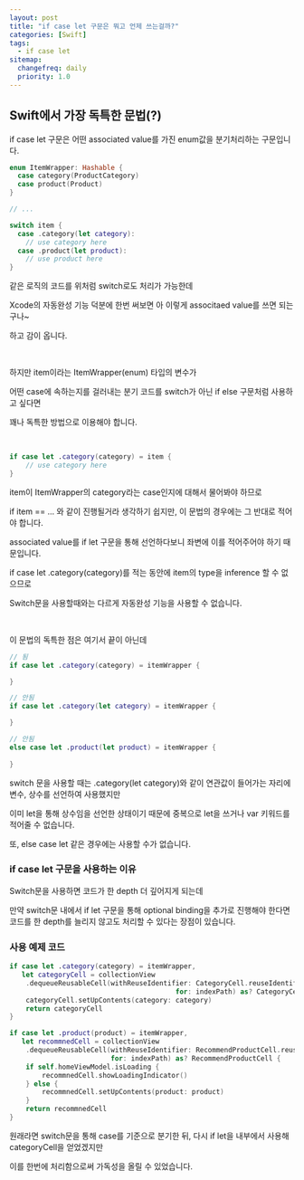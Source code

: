 ```yaml
---
layout: post
title: "if case let 구문은 뭐고 언제 쓰는걸까?"
categories: [Swift]
tags: 
  - if case let
sitemap:
  changefreq: daily
  priority: 1.0
---
```


## Swift에서 가장 독특한 문법(?)

if case let 구문은 어떤 associated value를 가진 enum값을 분기처리하는 구문입니다.

```swift
enum ItemWrapper: Hashable {
  case category(ProductCategory)
  case product(Product)
}

// ...

switch item {
  case .category(let category):
    // use category here
  case .product(let product):
    // use product here
}
```

같은 로직의 코드를 위처럼 switch로도 처리가 가능한데

Xcode의 자동완성 기능 덕분에 한번 써보면 아 이렇게 associtaed value를 쓰면 되는구나~

하고 감이 옵니다.

<br/> 

하지만 item이라는 ItemWrapper(enum) 타입의 변수가

어떤 case에 속하는지를 걸러내는 분기 코드를 switch가 아닌 if else 구문처럼 사용하고 싶다면

꽤나 독특한 방법으로 이용해야 합니다.

<br/> 

```swift
if case let .category(category) = item {
	// use category here
}
```

item이 ItemWrapper의 category라는 case인지에 대해서 물어봐야 하므로

if item == ... 와 같이 진행될거라 생각하기 쉽지만, 이 문법의 경우에는 그 반대로 적어야 합니다.

associated value를 if let 구문을 통해 선언하다보니 좌변에 이를 적어주어야 하기 때문입니다.

if case let .category(category)를 적는 동안에 item의 type을 inference 할 수 없으므로  

Switch문을 사용할때와는 다르게 자동완성 기능을 사용할 수 없습니다.

<br/> 

이 문법의 독특한 점은 여기서 끝이 아닌데

```swift
// 됨
if case let .category(category) = itemWrapper {

}

// 안됨
if case let .category(let category) = itemWrapper {

}

// 안됨
else case let .product(let product) = itemWrapper {
  
}
```

switch 문을 사용할 때는 .category(let category)와 같이 연관값이 들어가는 자리에 변수, 상수를 선언하여 사용했지만

이미 let을 통해 상수임을 선언한 상태이기 때문에 중복으로 let을 쓰거나 var 키워드를 적어줄 수 없습니다. 

또, else case let 같은 경우에는 사용할 수가 없습니다. 



### if case let 구문을 사용하는 이유

Switch문을 사용하면 코드가 한 depth 더 깊어지게 되는데

만약 switch문 내에서 if let 구문을 통해 optional binding을 추가로 진행해야 한다면 코드를 한 depth를 늘리지 않고도 처리할 수 있다는 장점이 있습니다.

### 사용 예제 코드

```swift
if case let .category(category) = itemWrapper,
   let categoryCell = collectionView
    .dequeueReusableCell(withReuseIdentifier: CategoryCell.reuseIdentifier,
                                         for: indexPath) as? CategoryCell {
    categoryCell.setUpContents(category: category)
    return categoryCell
}

if case let .product(product) = itemWrapper,
   let recommnedCell = collectionView
    .dequeueReusableCell(withReuseIdentifier: RecommendProductCell.reuseIdentifier,
                         for: indexPath) as? RecommendProductCell {
    if self.homeViewModel.isLoading {
        recommnedCell.showLoadingIndicator()
    } else {
        recommnedCell.setUpContents(product: product)
    }
    return recommnedCell
}
```

원래라면 switch문을 통해 case를 기준으로 분기한 뒤, 다시 if let을 내부에서 사용해 categoryCell을 얻었겠지만

이를 한번에 처리함으로써 가독성을 올릴 수 있었습니다.